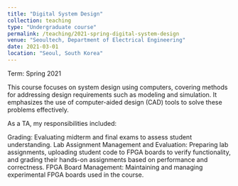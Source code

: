 ```yaml
---
title: "Digital System Design"
collection: teaching
type: "Undergraduate course"
permalink: /teaching/2021-spring-digital-system-design
venue: "Seoultech, Department of Electrical Engineering"
date: 2021-03-01
location: "Seoul, South Korea"
---
```

Term: Spring 2021
 
This course focuses on system design using computers, covering methods for addressing design requirements such as modeling and simulation. It emphasizes the use of computer-aided design (CAD) tools to solve these problems effectively.  

As a TA, my responsibilities included:

Grading: Evaluating midterm and final exams to assess student understanding.
Lab Assignment Management and Evaluation: Preparing lab assignments, uploading student code to FPGA boards to verify functionality, and grading their hands-on assignments based on performance and correctness.
FPGA Board Management: Maintaining and managing experimental FPGA boards used in the course.
